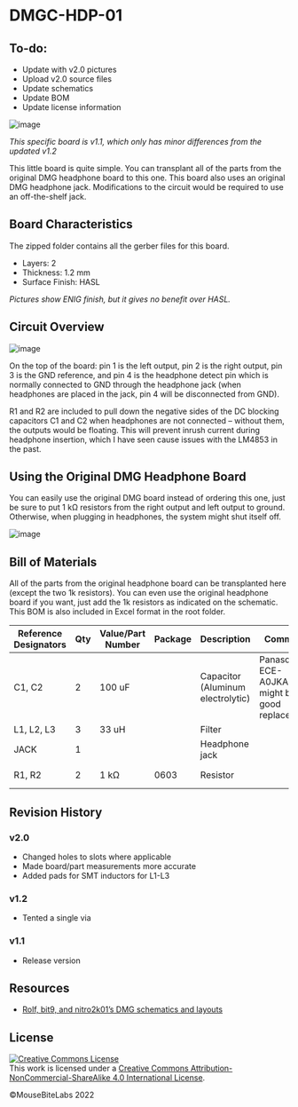 # DMGC-HDP-01

## To-do:
- Update with v2.0 pictures
- Upload v2.0 source files
- Update schematics
- Update BOM
- Update license information

![image](https://user-images.githubusercontent.com/97127539/180912937-187d7733-8892-47e4-9f4d-134d07def88b.png)

*This specific board is v1.1, which only has minor differences from the updated v1.2*

This little board is quite simple. You can transplant all of the parts from the original DMG headphone board to this one. This board also uses an original DMG headphone jack. Modifications to the circuit would be required to use an off-the-shelf jack.

## Board Characteristics
The zipped folder contains all the gerber files for this board.
-	Layers: 2
-	Thickness: 1.2 mm
-	Surface Finish: HASL

*Pictures show ENIG finish, but it gives no benefit over HASL.*

## Circuit Overview

![image](https://user-images.githubusercontent.com/97127539/179897524-bd74a364-c584-42a9-b284-9659ea163933.png)

On the top of the board: pin 1 is the left output, pin 2 is the right output, pin 3 is the GND reference, and pin 4 is the headphone detect pin which is normally connected to GND through the headphone jack (when headphones are placed in the jack, pin 4 will be disconnected from GND).

R1 and R2 are included to pull down the negative sides of the DC blocking capacitors C1 and C2 when headphones are not connected – without them, the outputs would be floating. This will prevent inrush current during headphone insertion, which I have seen cause issues with the LM4853 in the past.

## Using the Original DMG Headphone Board

You can easily use the original DMG board instead of ordering this one, just be sure to put 1 kΩ resistors from the right output and left output to ground. Otherwise, when plugging in headphones, the system might shut itself off.

![image](https://user-images.githubusercontent.com/97127539/180674925-899182a6-bb51-4ddf-804c-e71c3ef99e59.png)

## Bill of Materials

All of the parts from the original headphone board can be transplanted here (except the two 1k resistors). You can even use the original headphone board if you want, just add the 1k resistors as indicated on the schematic. This BOM is also included in Excel format in the root folder.

| Reference Designators | Qty | Value/Part Number | Package | Description                       | Comment                                            | Source                                                                 |
|-----------------------|-----|-------------------|---------|-----------------------------------|----------------------------------------------------|------------------------------------------------------------------------|
| C1, C2                | 2   | 100 uF            |         | Capacitor (Aluminum electrolytic) | Panasonic ECE-A0JKA101 might be a good replacement | Salvaged (DMG)                                                         |
| L1, L2, L3            | 3   | 33 uH             |         | Filter                            |                                                    | Salvaged (DMG)                                                         |
| JACK                  | 1   |                   |         | Headphone jack                    |                                                    | Salvaged (DMG)                                                         |
| R1, R2                | 2   | 1 kΩ              | 0603    | Resistor                          |                                                    | https://www.digikey.com/en/products/detail/yageo/RC0603FR-071KL/726843 |

## Revision History

### v2.0

- Changed holes to slots where applicable
- Made board/part measurements more accurate
- Added pads for SMT inductors for L1-L3

### v1.2

- Tented a single via

### v1.1

- Release version

## Resources
-	<a href="https://gbdev.gg8.se/files/schematics/">Rolf, bit9, and nitro2k01’s DMG schematics and layouts</a>
## License
<a rel="license" href="http://creativecommons.org/licenses/by-nc-sa/4.0/"><img alt="Creative Commons License" style="border-width:0" src="https://i.creativecommons.org/l/by-nc-sa/4.0/80x15.png" /></a><br />This work is licensed under a <a rel="license" href="http://creativecommons.org/licenses/by-nc-sa/4.0/">Creative Commons Attribution-NonCommercial-ShareAlike 4.0 International License</a>.

©MouseBiteLabs 2022
